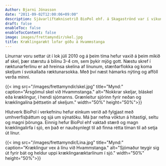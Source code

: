 ```yaml
---
Author: Bjarni Jónasson
date: "2011-09-02T12:00:06+09:00"
description: Sjávarlíftæknisetrið BioPol ehf. á Skagaströnd var í vikunni formlega boðið að vera aðili að verkefninu NPP WATER sem styrkt er af Norðurslóðaáætlun ESB; NPP (Northern Periphery Programme). Verkefnið miðar að því að minnka þau neikvæðu áhrif sem blómi eitraðra svifþörunga getur haft á kræklingarækt og...
draft: false
enableToc: false
enableTocContent: false
image: images/frettamyndir/skel.jpg
title: Kræklingarækt lofar góðu á Hvammstanga
---
```


Línurnar voru settar út í lok júlí 2010 og á þeim tíma hefur vaxið á þeim mikið af skel, þær stærstu á bilinu 3-4 cm, sem þykir mjög gott. Næstu skref í ræktunarferlinu er að hreinsa skelina af línunum, stærðarflokka og koma skeljum í svokallaða ræktunarsokka. Með því næst hámarks nýting og afföll verða minni.

{{< img src="/images/frettamyndir/skel.jpg" title="Mynd:" caption="Ársgömul skel við Hvammstanga." alt="Nokkrar skeljar, bláskel eða kræklingur, í hendi sjómanns. Grænleitur sjórinn fyrir neðan og kræklingalína þéttsetin af skeljum." width="50%" height="50%">}}

Hlutverk BioPol í verkefninu hefur einkum verið að fylgjast með umhverfisþáttum og sjá um sýnatöku. Má þar nefna vöktun á hitastigi, seltu og magni þörunga. Einnig hefur BioPol ehf vaktað stærð og magn kræklingalirfa í sjó, en það er nauðsynlegt til að finna rétta tíman til að setja út línur.

{{< img src="/images/frettamyndir/Lina.jpg" title="Mynd:" caption="Kræklingur vex á línu við Hvammstanga." alt="Sjómaður teygir sig út fyrir bát og heldur uppi kræklingaræktarlínum í sjó." width="50%" height="50%">}}
